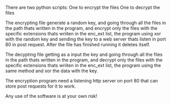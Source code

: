 There are two python scripts:
One to encrypt the files
One to decrypt the files

The encrypting file generate a random key, and going through all the files
in the path thats written in the program, and encrypt only the files with the specific extensions
thats wriiten in the enc_ext list, the program using xor with the random key and sending 
the key to a web server thats listen in port 80 in post request.
After the file has finished running it deletes itself.

The decypting file getting as a input the key and going through all the files
in the path thats written in the program, and decrypt only the files with the specific extensions
thats wriiten in the enc_ext list, the program using the same method and xor the data with the key.

The encryption program need a listening http server on port 80 that can store
post requests for it to work.


Any use of the software is at your own risk!
